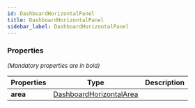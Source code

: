 ```yaml
---
id: DashboardHorizontalPanel
title: DashboardHorizontalPanel
sidebar_label: DashboardHorizontalPanel
---
```




### Properties

<font size="2"><i>(Mandatory properties are in bold)</i></font>

| Properties | Type | Description |
| --------- | ---- | ----------- |
| **area** | [DashboardHorizontalArea](/api2/types/DashboardHorizontalArea.md) |  |
